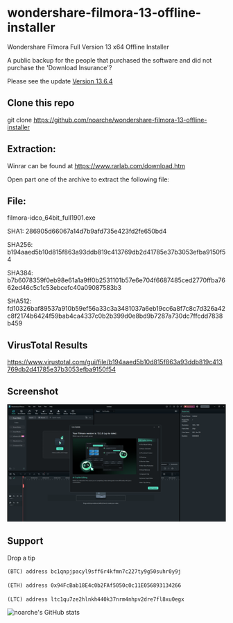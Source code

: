 # wondershare-filmora-13-offline-installer
Wondershare Filmora Full Version 13 x64 Offline Installer 

A public backup for the people that purchased the software and did not purchase the 'Download Insurance'? 

Please see the update [Version 13.6.4](https://github.com/noarche/-wondershare-filmora-13-6-4-offline-installer/)

## Clone this repo

git clone https://github.com/noarche/wondershare-filmora-13-offline-installer


## Extraction:
Winrar can be found at https://www.rarlab.com/download.htm

Open part one of the archive to extract the following file:


## File: 

filmora-idco_64bit_full1901.exe

SHA1: 286905d66067a14d7b9afd735e423fd2fe650bd4

SHA256: b194aaed5b10d815f863a93ddb819c413769db2d41785e37b3053efba9150f54

SHA384: b7b6078359f0eb98e61a1a9ff0b2531101b57e6e704f6687485ced2770ffba7662ed46c5c1c53ebcefc40a09087583b3

SHA512: fd10326baf89537a910b59ef56a33c3a3481037a6eb19cc6a8f7c8c7d326a42c8f2174b6424f59bab4ca4337c0b2b399d0e8bd9b7287a730dc7ffcdd7838b459

## VirusTotal Results

https://www.virustotal.com/gui/file/b194aaed5b10d815f863a93ddb819c413769db2d41785e37b3053efba9150f54

## Screenshot

![screenshot](https://raw.githubusercontent.com/noarche/wondershare-filmora-13-offline-installer/main/Screenshot%202024-06-25%20060906.png)

## Support

Drop a tip

    (BTC) address bc1qnpjpacyl9sff6r4kfmn7c227ty9g50suhr0y9j
    
    (ETH) address 0x94FcBab18E4c0b2FAf5050c0c11E056893134266
    
    (LTC) address ltc1qu7ze2hlnkh440k37nrm4nhpv2dre7fl8xu0egx


![noarche's GitHub stats](https://github-readme-stats.vercel.app/api?username=noarche&show_icons=true&theme=transparent)
